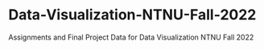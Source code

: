 # Data-Visualization-NTNU-Fall-2022
Assignments and Final Project Data for Data Visualization NTNU Fall 2022
